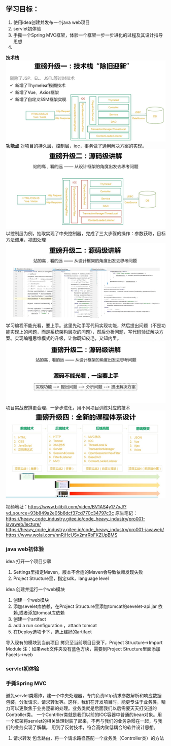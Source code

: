 
## 学习目标：
1. 使用idea创建并发布一个java web项目
2. servlet初体验
3. 手撕一个Spring MVC框架，体验一个框架一步一步进化的过程及其设计指导思想
4. 
**技术栈**
![](imgs/learningPoints.jpg)
**功能点**
对项目的持久层，控制层，ioc，事务做了通用解决方案的实现。
![](imgs/funcNodes.jpg)
以控制层为例，抽取实现了中央控制器，完成了三大步骤的操作：参数获取，目标方法调用，视图处理
![](imgs/dispatchServlet.jpg)
学习编程不能光看，要上手。这里先动手写代码实现功能，然后提出问题（不是功能实现上的问题，而是系统架构层次的问题），然后分析问题，写代码验证解决方案。实现编程思维模式的升级，让你既知皮毛，又知内里。
![](imgs/thinkingTraining.jpg)
项目实战安排更合理，一步步进化，用不同项目训练对应的技术
![](imgs/projTechs.jpg)

视频地址：https://www.bilibili.com/video/BV1AS4y177xJ/?vd_source=93b849a2e05b8dcf37cd770c34797c3c
原生笔记：https://heavy_code_industry.gitee.io/code_heavy_industry/pro001-javaweb/lecture/
https://heavy_code_industry.gitee.io/code_heavy_industry/pro001-javaweb/
https://www.wolai.com/nnRjHcUSv2mrRbFKZUpBMS

### java web初体验
idea 打开一个项目步骤
1. Settings里指定Maven，版本不合适的Maven会导致依赖发现失败
2. Project Structure里，指定sdk，language level

idea 创建并运行一个web模块
1. 创建一个web模块
2. 添加sevelet库依赖，在Project Structure里添加tomcat的sevelet-api.jar 依赖,或者添加tomcat库依赖
3. 创建一个artifact
5. add a run configuration ，attach tomcat
6. 在Deploy选项卡下，选上建好的artifact

导入现有的模块到当前项目
拷贝至当前项目目录下，Project Structure->Import Module
注：如果web文件夹没有蓝色方块，需要到Project Structure里面添加Facets->web
### servlet初体验
### 手撕Spring MVC
避免servlet类爆炸，建一个中央处理器，专门负责http请求参数解析和响应数据包装，分发请求，请求转发等。这样，我们在开发项目时，能更专注于业务类，精力可以更聚焦于业务逻辑的处理。业务类就是后面我们以后需要天天打交道的Controller类。
一个Contrller类就是我们以前的IOC容器中普通的bean对象。用一个框架将servlet的相关处理封装了起来，不再与我们的业务杂糅在一起，与我们的业务实现了解耦。
用到了反射技术，符合高内聚低耦合的软件设计思想。

1. 请求转发
包含路由，将一个请求路径匹配一个业务类（Controller类）的方法
